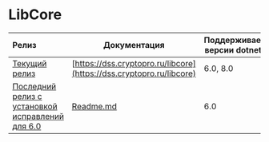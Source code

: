 ﻿# LibCore

| Релиз                                                                                                              |  Документация                                                                              | Поддерживаемые версии dotnet sdk |
|:-------------------------------------------------------------------------------------------------------------------|--------------------------------------------------------------------------------------------|----------------------------------|
| [Текущий релиз](https://github.com/CryptoPro/libcore/releases)                                                     | [https://dss.cryptopro.ru/libcore](https://dss.cryptopro.ru/libcore)                       | 6.0, 8.0                         |
| [Последний релиз с установкой исправлений для 6.0](https://github.com/CryptoPro/libcore/releases/tag/v2024.1.10.1) | [Readme.md](https://github.com/CryptoPro/libcore/releases/download/v2024.1.10.1/Readme.md) | 6.0                              |                      
